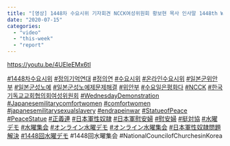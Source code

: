 ```yaml
---
title: "[영상] 1448차 수요시위 기자회견 NCCK여성위원회 황보현 목사 인사말 1448th Wednesday Demonstration Press Con NCCK Rev Hwang Bo-hyun"
date: "2020-07-15"
categories: 
  - "video"
  - "this-week"
  - "report"
---
```


https://youtu.be/4UEleEMx6tI

[#1448차수요시위](https://www.facebook.com/hashtag/1448%EC%B0%A8%EC%88%98%EC%9A%94%EC%8B%9C%EC%9C%84?__eep__=6&__cft__[0]=AZXbw-odyygpI7c7zNPYx6IkCOo9faXMfd-xUPYXf2DFElmL09-P5f0PKq5XKWy2kEsyDdrv8ORzNOUstiXqyO4YRGjc-7RxB5mT5oDdJC1mfw&__tn__=*NK-R) [#정의기억연대](https://www.facebook.com/hashtag/%EC%A0%95%EC%9D%98%EA%B8%B0%EC%96%B5%EC%97%B0%EB%8C%80?__eep__=6&__cft__[0]=AZXbw-odyygpI7c7zNPYx6IkCOo9faXMfd-xUPYXf2DFElmL09-P5f0PKq5XKWy2kEsyDdrv8ORzNOUstiXqyO4YRGjc-7RxB5mT5oDdJC1mfw&__tn__=*NK-R) [#정의연](https://www.facebook.com/hashtag/%EC%A0%95%EC%9D%98%EC%97%B0?__eep__=6&__cft__[0]=AZXbw-odyygpI7c7zNPYx6IkCOo9faXMfd-xUPYXf2DFElmL09-P5f0PKq5XKWy2kEsyDdrv8ORzNOUstiXqyO4YRGjc-7RxB5mT5oDdJC1mfw&__tn__=*NK-R) [#수요시위](https://www.facebook.com/hashtag/%EC%88%98%EC%9A%94%EC%8B%9C%EC%9C%84?__eep__=6&__cft__[0]=AZXbw-odyygpI7c7zNPYx6IkCOo9faXMfd-xUPYXf2DFElmL09-P5f0PKq5XKWy2kEsyDdrv8ORzNOUstiXqyO4YRGjc-7RxB5mT5oDdJC1mfw&__tn__=*NK-R) [#온라인수요시위](https://www.facebook.com/hashtag/%EC%98%A8%EB%9D%BC%EC%9D%B8%EC%88%98%EC%9A%94%EC%8B%9C%EC%9C%84?__eep__=6&__cft__[0]=AZXbw-odyygpI7c7zNPYx6IkCOo9faXMfd-xUPYXf2DFElmL09-P5f0PKq5XKWy2kEsyDdrv8ORzNOUstiXqyO4YRGjc-7RxB5mT5oDdJC1mfw&__tn__=*NK-R) [#일본군위안부](https://www.facebook.com/hashtag/%EC%9D%BC%EB%B3%B8%EA%B5%B0%EC%9C%84%EC%95%88%EB%B6%80?__eep__=6&__cft__[0]=AZXbw-odyygpI7c7zNPYx6IkCOo9faXMfd-xUPYXf2DFElmL09-P5f0PKq5XKWy2kEsyDdrv8ORzNOUstiXqyO4YRGjc-7RxB5mT5oDdJC1mfw&__tn__=*NK-R) [#일본군성노예](https://www.facebook.com/hashtag/%EC%9D%BC%EB%B3%B8%EA%B5%B0%EC%84%B1%EB%85%B8%EC%98%88?__eep__=6&__cft__[0]=AZXbw-odyygpI7c7zNPYx6IkCOo9faXMfd-xUPYXf2DFElmL09-P5f0PKq5XKWy2kEsyDdrv8ORzNOUstiXqyO4YRGjc-7RxB5mT5oDdJC1mfw&__tn__=*NK-R) [#일본군성노예제문제해결](https://www.facebook.com/hashtag/%EC%9D%BC%EB%B3%B8%EA%B5%B0%EC%84%B1%EB%85%B8%EC%98%88%EC%A0%9C%EB%AC%B8%EC%A0%9C%ED%95%B4%EA%B2%B0?__eep__=6&__cft__[0]=AZXbw-odyygpI7c7zNPYx6IkCOo9faXMfd-xUPYXf2DFElmL09-P5f0PKq5XKWy2kEsyDdrv8ORzNOUstiXqyO4YRGjc-7RxB5mT5oDdJC1mfw&__tn__=*NK-R) [#위안부](https://www.facebook.com/hashtag/%EC%9C%84%EC%95%88%EB%B6%80?__eep__=6&__cft__[0]=AZXbw-odyygpI7c7zNPYx6IkCOo9faXMfd-xUPYXf2DFElmL09-P5f0PKq5XKWy2kEsyDdrv8ORzNOUstiXqyO4YRGjc-7RxB5mT5oDdJC1mfw&__tn__=*NK-R) [#수요일은평화다](https://www.facebook.com/hashtag/%EC%88%98%EC%9A%94%EC%9D%BC%EC%9D%80%ED%8F%89%ED%99%94%EB%8B%A4?__eep__=6&__cft__[0]=AZXbw-odyygpI7c7zNPYx6IkCOo9faXMfd-xUPYXf2DFElmL09-P5f0PKq5XKWy2kEsyDdrv8ORzNOUstiXqyO4YRGjc-7RxB5mT5oDdJC1mfw&__tn__=*NK-R) [#NCCK](https://www.facebook.com/hashtag/ncck?__eep__=6&__cft__[0]=AZXbw-odyygpI7c7zNPYx6IkCOo9faXMfd-xUPYXf2DFElmL09-P5f0PKq5XKWy2kEsyDdrv8ORzNOUstiXqyO4YRGjc-7RxB5mT5oDdJC1mfw&__tn__=*NK-R) [#한국기독교교회협의회여성위원회](https://www.facebook.com/hashtag/%ED%95%9C%EA%B5%AD%EA%B8%B0%EB%8F%85%EA%B5%90%EA%B5%90%ED%9A%8C%ED%98%91%EC%9D%98%ED%9A%8C%EC%97%AC%EC%84%B1%EC%9C%84%EC%9B%90%ED%9A%8C?__eep__=6&__cft__[0]=AZXbw-odyygpI7c7zNPYx6IkCOo9faXMfd-xUPYXf2DFElmL09-P5f0PKq5XKWy2kEsyDdrv8ORzNOUstiXqyO4YRGjc-7RxB5mT5oDdJC1mfw&__tn__=*NK-R) [#WednesdayDemonstration](https://www.facebook.com/hashtag/wednesdaydemonstration?__eep__=6&__cft__[0]=AZXbw-odyygpI7c7zNPYx6IkCOo9faXMfd-xUPYXf2DFElmL09-P5f0PKq5XKWy2kEsyDdrv8ORzNOUstiXqyO4YRGjc-7RxB5mT5oDdJC1mfw&__tn__=*NK-R) [#Japanesemilitarycomfortwomen](https://www.facebook.com/hashtag/japanesemilitarycomfortwomen?__eep__=6&__cft__[0]=AZXbw-odyygpI7c7zNPYx6IkCOo9faXMfd-xUPYXf2DFElmL09-P5f0PKq5XKWy2kEsyDdrv8ORzNOUstiXqyO4YRGjc-7RxB5mT5oDdJC1mfw&__tn__=*NK-R) [#comfortwomen](https://www.facebook.com/hashtag/comfortwomen?__eep__=6&__cft__[0]=AZXbw-odyygpI7c7zNPYx6IkCOo9faXMfd-xUPYXf2DFElmL09-P5f0PKq5XKWy2kEsyDdrv8ORzNOUstiXqyO4YRGjc-7RxB5mT5oDdJC1mfw&__tn__=*NK-R) [#japanesemilitarysexualslavery](https://www.facebook.com/hashtag/japanesemilitarysexualslavery?__eep__=6&__cft__[0]=AZXbw-odyygpI7c7zNPYx6IkCOo9faXMfd-xUPYXf2DFElmL09-P5f0PKq5XKWy2kEsyDdrv8ORzNOUstiXqyO4YRGjc-7RxB5mT5oDdJC1mfw&__tn__=*NK-R) [#endrapeinwar](https://www.facebook.com/hashtag/endrapeinwar?__eep__=6&__cft__[0]=AZXbw-odyygpI7c7zNPYx6IkCOo9faXMfd-xUPYXf2DFElmL09-P5f0PKq5XKWy2kEsyDdrv8ORzNOUstiXqyO4YRGjc-7RxB5mT5oDdJC1mfw&__tn__=*NK-R) [#StatueofPeace](https://www.facebook.com/hashtag/statueofpeace?__eep__=6&__cft__[0]=AZXbw-odyygpI7c7zNPYx6IkCOo9faXMfd-xUPYXf2DFElmL09-P5f0PKq5XKWy2kEsyDdrv8ORzNOUstiXqyO4YRGjc-7RxB5mT5oDdJC1mfw&__tn__=*NK-R) [#PeaceStatue](https://www.facebook.com/hashtag/peacestatue?__eep__=6&__cft__[0]=AZXbw-odyygpI7c7zNPYx6IkCOo9faXMfd-xUPYXf2DFElmL09-P5f0PKq5XKWy2kEsyDdrv8ORzNOUstiXqyO4YRGjc-7RxB5mT5oDdJC1mfw&__tn__=*NK-R) [#正義連](https://www.facebook.com/hashtag/%E6%AD%A3%E7%BE%A9%E9%80%A3?__eep__=6&__cft__[0]=AZXbw-odyygpI7c7zNPYx6IkCOo9faXMfd-xUPYXf2DFElmL09-P5f0PKq5XKWy2kEsyDdrv8ORzNOUstiXqyO4YRGjc-7RxB5mT5oDdJC1mfw&__tn__=*NK-R) [#日本軍性奴隷](https://www.facebook.com/hashtag/%E6%97%A5%E6%9C%AC%E8%BB%8D%E6%80%A7%E5%A5%B4%E9%9A%B7?__eep__=6&__cft__[0]=AZXbw-odyygpI7c7zNPYx6IkCOo9faXMfd-xUPYXf2DFElmL09-P5f0PKq5XKWy2kEsyDdrv8ORzNOUstiXqyO4YRGjc-7RxB5mT5oDdJC1mfw&__tn__=*NK-R) [#日本軍慰安婦](https://www.facebook.com/hashtag/%E6%97%A5%E6%9C%AC%E8%BB%8D%E6%85%B0%E5%AE%89%E5%A9%A6?__eep__=6&__cft__[0]=AZXbw-odyygpI7c7zNPYx6IkCOo9faXMfd-xUPYXf2DFElmL09-P5f0PKq5XKWy2kEsyDdrv8ORzNOUstiXqyO4YRGjc-7RxB5mT5oDdJC1mfw&__tn__=*NK-R) [#慰安婦](https://www.facebook.com/hashtag/%E6%85%B0%E5%AE%89%E5%A9%A6?__eep__=6&__cft__[0]=AZXbw-odyygpI7c7zNPYx6IkCOo9faXMfd-xUPYXf2DFElmL09-P5f0PKq5XKWy2kEsyDdrv8ORzNOUstiXqyO4YRGjc-7RxB5mT5oDdJC1mfw&__tn__=*NK-R) [#挺対協](https://www.facebook.com/hashtag/%E6%8C%BA%E5%AF%BE%E5%8D%94?__eep__=6&__cft__[0]=AZXbw-odyygpI7c7zNPYx6IkCOo9faXMfd-xUPYXf2DFElmL09-P5f0PKq5XKWy2kEsyDdrv8ORzNOUstiXqyO4YRGjc-7RxB5mT5oDdJC1mfw&__tn__=*NK-R) [#水曜デモ](https://www.facebook.com/hashtag/%E6%B0%B4%E6%9B%9C%E3%83%87%E3%83%A2?__eep__=6&__cft__[0]=AZXbw-odyygpI7c7zNPYx6IkCOo9faXMfd-xUPYXf2DFElmL09-P5f0PKq5XKWy2kEsyDdrv8ORzNOUstiXqyO4YRGjc-7RxB5mT5oDdJC1mfw&__tn__=*NK-R) [#水曜集会](https://www.facebook.com/hashtag/%E6%B0%B4%E6%9B%9C%E9%9B%86%E4%BC%9A?__eep__=6&__cft__[0]=AZXbw-odyygpI7c7zNPYx6IkCOo9faXMfd-xUPYXf2DFElmL09-P5f0PKq5XKWy2kEsyDdrv8ORzNOUstiXqyO4YRGjc-7RxB5mT5oDdJC1mfw&__tn__=*NK-R) [#オンライン水曜デモ](https://www.facebook.com/hashtag/%E3%82%AA%E3%83%B3%E3%83%A9%E3%82%A4%E3%83%B3%E6%B0%B4%E6%9B%9C%E3%83%87%E3%83%A2?__eep__=6&__cft__[0]=AZXbw-odyygpI7c7zNPYx6IkCOo9faXMfd-xUPYXf2DFElmL09-P5f0PKq5XKWy2kEsyDdrv8ORzNOUstiXqyO4YRGjc-7RxB5mT5oDdJC1mfw&__tn__=*NK-R) [#オンライン水曜集会](https://www.facebook.com/hashtag/%E3%82%AA%E3%83%B3%E3%83%A9%E3%82%A4%E3%83%B3%E6%B0%B4%E6%9B%9C%E9%9B%86%E4%BC%9A?__eep__=6&__cft__[0]=AZXbw-odyygpI7c7zNPYx6IkCOo9faXMfd-xUPYXf2DFElmL09-P5f0PKq5XKWy2kEsyDdrv8ORzNOUstiXqyO4YRGjc-7RxB5mT5oDdJC1mfw&__tn__=*NK-R) [#日本軍性奴隷問題解決](https://www.facebook.com/hashtag/%E6%97%A5%E6%9C%AC%E8%BB%8D%E6%80%A7%E5%A5%B4%E9%9A%B7%E5%95%8F%E9%A1%8C%E8%A7%A3%E6%B1%BA?__eep__=6&__cft__[0]=AZXbw-odyygpI7c7zNPYx6IkCOo9faXMfd-xUPYXf2DFElmL09-P5f0PKq5XKWy2kEsyDdrv8ORzNOUstiXqyO4YRGjc-7RxB5mT5oDdJC1mfw&__tn__=*NK-R) [#1448回水曜デモ](https://www.facebook.com/hashtag/1448%E5%9B%9E%E6%B0%B4%E6%9B%9C%E3%83%87%E3%83%A2?__eep__=6&__cft__[0]=AZXbw-odyygpI7c7zNPYx6IkCOo9faXMfd-xUPYXf2DFElmL09-P5f0PKq5XKWy2kEsyDdrv8ORzNOUstiXqyO4YRGjc-7RxB5mT5oDdJC1mfw&__tn__=*NK-R) #1448回水曜集会 #NationalCouncilofChurchesinKorea
